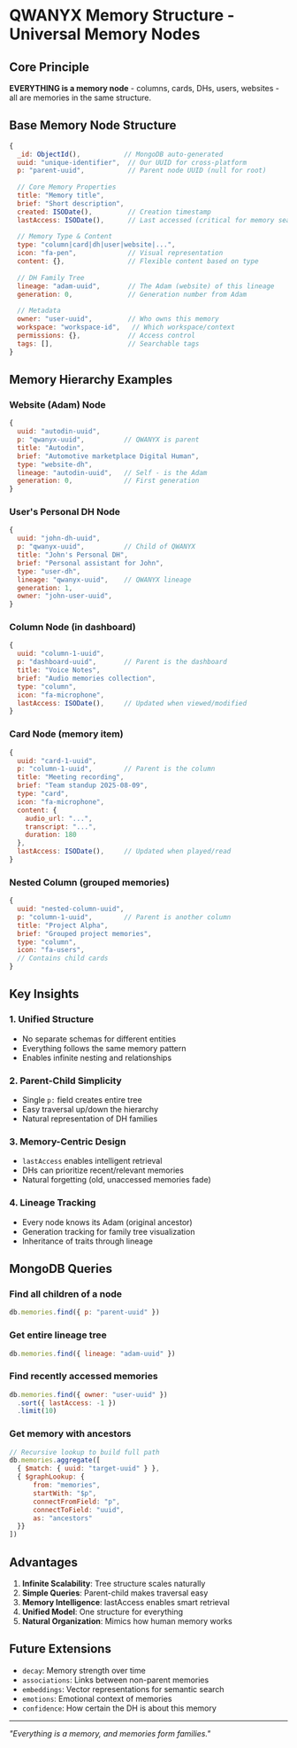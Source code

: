 # QWANYX Memory Structure - Universal Memory Nodes

## Core Principle
**EVERYTHING is a memory node** - columns, cards, DHs, users, websites - all are memories in the same structure.

## Base Memory Node Structure

```javascript
{
  _id: ObjectId(),           // MongoDB auto-generated
  uuid: "unique-identifier",  // Our UUID for cross-platform
  p: "parent-uuid",           // Parent node UUID (null for root)
  
  // Core Memory Properties
  title: "Memory title",
  brief: "Short description",
  created: ISODate(),         // Creation timestamp
  lastAccess: ISODate(),      // Last accessed (critical for memory search)
  
  // Memory Type & Content
  type: "column|card|dh|user|website|...",
  icon: "fa-pen",             // Visual representation
  content: {},                // Flexible content based on type
  
  // DH Family Tree
  lineage: "adam-uuid",       // The Adam (website) of this lineage
  generation: 0,              // Generation number from Adam
  
  // Metadata
  owner: "user-uuid",         // Who owns this memory
  workspace: "workspace-id",   // Which workspace/context
  permissions: {},            // Access control
  tags: [],                   // Searchable tags
}
```

## Memory Hierarchy Examples

### Website (Adam) Node
```javascript
{
  uuid: "autodin-uuid",
  p: "qwanyx-uuid",          // QWANYX is parent
  title: "Autodin",
  brief: "Automotive marketplace Digital Human",
  type: "website-dh",
  lineage: "autodin-uuid",   // Self - is the Adam
  generation: 0,             // First generation
}
```

### User's Personal DH Node
```javascript
{
  uuid: "john-dh-uuid",
  p: "qwanyx-uuid",          // Child of QWANYX
  title: "John's Personal DH",
  brief: "Personal assistant for John",
  type: "user-dh",
  lineage: "qwanyx-uuid",    // QWANYX lineage
  generation: 1,
  owner: "john-user-uuid",
}
```

### Column Node (in dashboard)
```javascript
{
  uuid: "column-1-uuid",
  p: "dashboard-uuid",       // Parent is the dashboard
  title: "Voice Notes",
  brief: "Audio memories collection",
  type: "column",
  icon: "fa-microphone",
  lastAccess: ISODate(),     // Updated when viewed/modified
}
```

### Card Node (memory item)
```javascript
{
  uuid: "card-1-uuid",
  p: "column-1-uuid",        // Parent is the column
  title: "Meeting recording",
  brief: "Team standup 2025-08-09",
  type: "card",
  icon: "fa-microphone",
  content: {
    audio_url: "...",
    transcript: "...",
    duration: 180
  },
  lastAccess: ISODate(),     // Updated when played/read
}
```

### Nested Column (grouped memories)
```javascript
{
  uuid: "nested-column-uuid",
  p: "column-1-uuid",        // Parent is another column
  title: "Project Alpha",
  brief: "Grouped project memories",
  type: "column",
  icon: "fa-users",
  // Contains child cards
}
```

## Key Insights

### 1. Unified Structure
- No separate schemas for different entities
- Everything follows the same memory pattern
- Enables infinite nesting and relationships

### 2. Parent-Child Simplicity
- Single `p:` field creates entire tree
- Easy traversal up/down the hierarchy
- Natural representation of DH families

### 3. Memory-Centric Design
- `lastAccess` enables intelligent retrieval
- DHs can prioritize recent/relevant memories
- Natural forgetting (old, unaccessed memories fade)

### 4. Lineage Tracking
- Every node knows its Adam (original ancestor)
- Generation tracking for family tree visualization
- Inheritance of traits through lineage

## MongoDB Queries

### Find all children of a node
```javascript
db.memories.find({ p: "parent-uuid" })
```

### Get entire lineage tree
```javascript
db.memories.find({ lineage: "adam-uuid" })
```

### Find recently accessed memories
```javascript
db.memories.find({ owner: "user-uuid" })
  .sort({ lastAccess: -1 })
  .limit(10)
```

### Get memory with ancestors
```javascript
// Recursive lookup to build full path
db.memories.aggregate([
  { $match: { uuid: "target-uuid" } },
  { $graphLookup: {
      from: "memories",
      startWith: "$p",
      connectFromField: "p",
      connectToField: "uuid",
      as: "ancestors"
  }}
])
```

## Advantages

1. **Infinite Scalability**: Tree structure scales naturally
2. **Simple Queries**: Parent-child makes traversal easy
3. **Memory Intelligence**: lastAccess enables smart retrieval
4. **Unified Model**: One structure for everything
5. **Natural Organization**: Mimics how human memory works

## Future Extensions

- `decay`: Memory strength over time
- `associations`: Links between non-parent memories
- `embeddings`: Vector representations for semantic search
- `emotions`: Emotional context of memories
- `confidence`: How certain the DH is about this memory

---

*"Everything is a memory, and memories form families."*